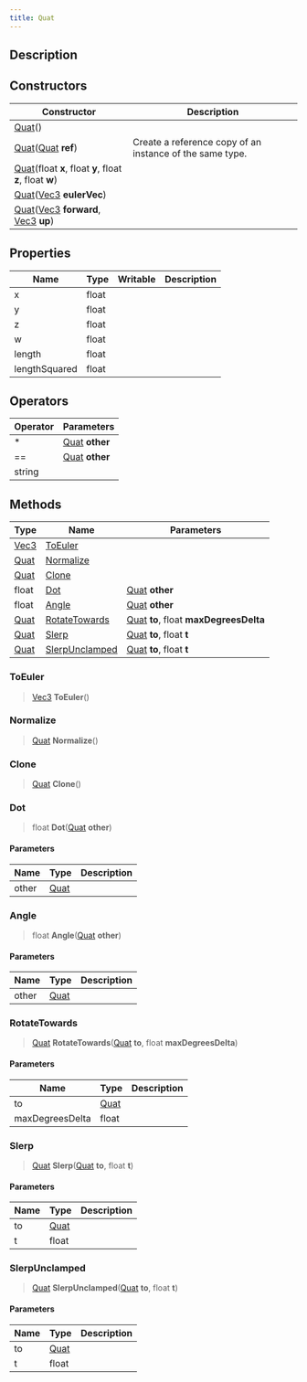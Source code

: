 ```yaml
---
title: Quat
---
```

## Description

## Constructors

| Constructor                                                                                                                | Description                                              |
| -------------------------------------------------------------------------------------------------------------------------- | -------------------------------------------------------- |
| [Quat](/vext/ref/shared/class/quat)()                                                                                        |                                                          |
| [Quat](/vext/ref/shared/class/quat)([Quat](/vext/ref/shared/class/quat) **ref**)                                               | Create a reference copy of an instance of the same type. |
| [Quat](/vext/ref/shared/class/quat)(float **x**, float **y**, float **z**, float **w**)                                      |                                                          |
| [Quat](/vext/ref/shared/class/quat)([Vec3](/vext/ref/shared/class/vec3) **eulerVec**)                                          |                                                          |
| [Quat](/vext/ref/shared/class/quat)([Vec3](/vext/ref/shared/class/vec3) **forward**, [Vec3](/vext/ref/shared/class/vec3) **up**) |                                                          |

## Properties

| Name          | Type  | Writable | Description |
| ------------- | ----- | -------- | ----------- |
| x             | float |          |             |
| y             | float |          |             |
| z             | float |          |             |
| w             | float |          |             |
| length        | float |          |             |
| lengthSquared | float |          |             |

## Operators

| Operator | Parameters                                  |
| -------- | ------------------------------------------- |
| \*       | [Quat](/vext/ref/shared/class/quat) **other** |
| \==      | [Quat](/vext/ref/shared/class/quat) **other** |
| string   |                                             |

## Methods

| Type                              | Name                              | Parameters                                                          |
| --------------------------------- | --------------------------------- | ------------------------------------------------------------------- |
| [Vec3](/vext/ref/shared/class/vec3) | [ToEuler](#toeuler)               |                                                                     |
| [Quat](/vext/ref/shared/class/quat) | [Normalize](#normalize)           |                                                                     |
| [Quat](/vext/ref/shared/class/quat) | [Clone](#clone)                   |                                                                     |
| float                             | [Dot](#dot)                       | [Quat](/vext/ref/shared/class/quat) **other**                         |
| float                             | [Angle](#angle)                   | [Quat](/vext/ref/shared/class/quat) **other**                         |
| [Quat](/vext/ref/shared/class/quat) | [RotateTowards](#rotatetowards)   | [Quat](/vext/ref/shared/class/quat) **to**, float **maxDegreesDelta** |
| [Quat](/vext/ref/shared/class/quat) | [Slerp](#slerp)                   | [Quat](/vext/ref/shared/class/quat) **to**, float **t**               |
| [Quat](/vext/ref/shared/class/quat) | [SlerpUnclamped](#slerpunclamped) | [Quat](/vext/ref/shared/class/quat) **to**, float **t**               |

### ToEuler

> [Vec3](/vext/ref/shared/class/vec3) **ToEuler**()

### Normalize

> [Quat](/vext/ref/shared/class/quat) **Normalize**()

### Clone

> [Quat](/vext/ref/shared/class/quat) **Clone**()

### Dot

> float **Dot**([Quat](/vext/ref/shared/class/quat) **other**)

#### Parameters

| Name  | Type                              | Description |
| ----- | --------------------------------- | ----------- |
| other | [Quat](/vext/ref/shared/class/quat) |             |

### Angle

> float **Angle**([Quat](/vext/ref/shared/class/quat) **other**)

#### Parameters

| Name  | Type                              | Description |
| ----- | --------------------------------- | ----------- |
| other | [Quat](/vext/ref/shared/class/quat) |             |

### RotateTowards

> [Quat](/vext/ref/shared/class/quat) **RotateTowards**([Quat](/vext/ref/shared/class/quat) **to**, float **maxDegreesDelta**)

#### Parameters

| Name            | Type                              | Description |
| --------------- | --------------------------------- | ----------- |
| to              | [Quat](/vext/ref/shared/class/quat) |             |
| maxDegreesDelta | float                             |             |

### Slerp

> [Quat](/vext/ref/shared/class/quat) **Slerp**([Quat](/vext/ref/shared/class/quat) **to**, float **t**)

#### Parameters

| Name | Type                              | Description |
| ---- | --------------------------------- | ----------- |
| to   | [Quat](/vext/ref/shared/class/quat) |             |
| t    | float                             |             |

### SlerpUnclamped

> [Quat](/vext/ref/shared/class/quat) **SlerpUnclamped**([Quat](/vext/ref/shared/class/quat) **to**, float **t**)

#### Parameters

| Name | Type                              | Description |
| ---- | --------------------------------- | ----------- |
| to   | [Quat](/vext/ref/shared/class/quat) |             |
| t    | float                             |             |

